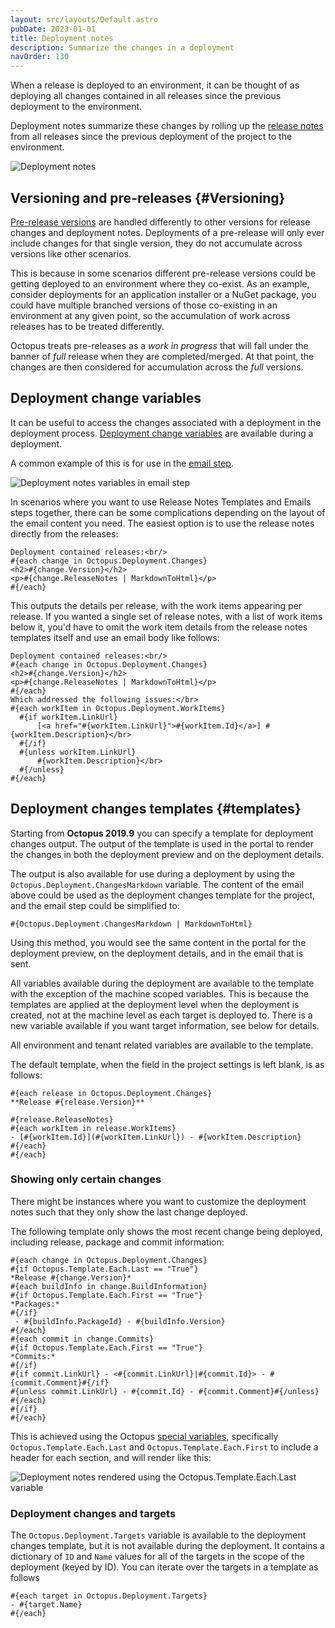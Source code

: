 ```yaml
---
layout: src/layouts/Default.astro
pubDate: 2023-01-01
title: Deployment notes
description: Summarize the changes in a deployment
navOrder: 130
---
```


When a release is deployed to an environment, it can be thought of as deploying all changes contained in all releases since the previous deployment to the environment.

Deployment notes summarize these changes by rolling up the [release notes](/docs/releases/release-notes.md) from all releases since the previous deployment of the project to the environment.  

![Deployment notes](images/deployment-notes.png "width=500")

## Versioning and pre-releases  {#Versioning}

[Pre-release versions](/docs/packaging-applications/create-packages/versioning.md#semver) are handled differently to other versions for release changes and deployment notes. Deployments of a pre-release will only ever include changes for that single version, they do not accumulate across versions like other scenarios.

This is because in some scenarios different pre-release versions could be getting deployed to an environment where they co-exist. As an example, consider deployments for an application installer or a NuGet package, you could have multiple branched versions of those co-existing in an environment at any given point, so the accumulation of work across releases has to be treated differently.

Octopus treats pre-releases as a *work in progress* that will fall under the banner of *full* release when they are completed/merged. At that point, the changes are then considered for accumulation across the *full* versions.

## Deployment change variables

It can be useful to access the changes associated with a deployment in the deployment process.
[Deployment change variables](/docs/projects/variables/system-variables.md#deployment-changes) are available during a deployment.

A common example of this is for use in the [email step](/docs/projects/built-in-step-templates/email-notifications.md).  

![Deployment notes variables in email step](images/deployment-notes-email-step.png "width=500")

In scenarios where you want to use Release Notes Templates and Emails steps together, there can be some complications depending on the layout of the email content you need. The easiest option is to use the release notes directly from the releases:

```text
Deployment contained releases:<br/>
#{each change in Octopus.Deployment.Changes}
<h2>#{change.Version}</h2>
<p>#{change.ReleaseNotes | MarkdownToHtml}</p>
#{/each}

```

This outputs the details per release, with the work items appearing per release. If you wanted a single set of release notes, with a list of work items below it, you'd have to omit the work item details from the release notes templates itself and use an email body like follows:

```text
Deployment contained releases:<br/>
#{each change in Octopus.Deployment.Changes}
<h2>#{change.Version}</h2>
<p>#{change.ReleaseNotes | MarkdownToHtml}</p>
#{/each}
Which addressed the following issues:</br>
#{each workItem in Octopus.Deployment.WorkItems}
  #{if workItem.LinkUrl}
      [<a href="#{workItem.LinkUrl}">#{workItem.Id}</a>] #{workItem.Description}</br>
  #{/if}
  #{unless workItem.LinkUrl}
      #{workItem.Description}</br>
  #{/unless}
#{/each}
```

## Deployment changes templates {#templates}

Starting from **Octopus 2019.9** you can specify a template for deployment changes output. The output of the template is used in the portal to render the changes in both the deployment preview and on the deployment details.

The output is also available for use during a deployment by using the `Octopus.Deployment.ChangesMarkdown` variable. The content of the email above could be used as the deployment changes template for the project, and the email step could be simplified to:

```Deployment contained releases:<br/>
#{Octopus.Deployment.ChangesMarkdown | MarkdownToHtml}
```

Using this method, you would see the same content in the portal for the deployment preview, on the deployment details, and in the email that is sent.

All variables available during the deployment are available to the template with the exception of the machine scoped variables. This is because the templates are applied at the deployment level when the deployment is created, not at the machine level as each target is deployed to. There is a new variable available if you want target information, see below for details.

All environment and tenant related variables are available to the template.

The default template, when the field in the project settings is left blank, is as follows:

```text
#{each release in Octopus.Deployment.Changes}
**Release #{release.Version}**

#{release.ReleaseNotes}
#{each workItem in release.WorkItems}
- [#{workItem.Id}](#{workItem.LinkUrl}) - #{workItem.Description}
#{/each}
#{/each}
```

### Showing only certain changes

There might be instances where you want to customize the deployment notes such that they only show the last change deployed. 

The following template only shows the most recent change being deployed, including release, package and commit information:

```text
#{each change in Octopus.Deployment.Changes}
#{if Octopus.Template.Each.Last == "True"}
*Release #{change.Version}*
#{each buildInfo in change.BuildInformation}
#{if Octopus.Template.Each.First == "True"}
*Packages:*
#{/if}
 - #{buildInfo.PackageId} - #{buildInfo.Version}
#{/each}
#{each commit in change.Commits}
#{if Octopus.Template.Each.First == "True"}
*Commits:*
#{/if}
#{if commit.LinkUrl} - <#{commit.LinkUrl}|#{commit.Id}> - #{commit.Comment}#{/if}
#{unless commit.LinkUrl} - #{commit.Id} - #{commit.Comment}#{/unless}
#{/each}
#{/if}
#{/each}
```

This is achieved using the Octopus [special variables](https://octopus.com/docs/projects/variables/variable-substitutions#VariableSubstitutionSyntax-SpecialVariables), specifically `Octopus.Template.Each.Last` and `Octopus.Template.Each.First` to include a header for each section, and will render like this:

![Deployment notes rendered using the Octopus.Template.Each.Last variable](images/deployment-notes-template-each-last-example.png "width=500")

### Deployment changes and targets

The `Octopus.Deployment.Targets` variable is available to the deployment changes template, but it is not available during the deployment. It contains a dictionary of `ID` and `Name` values for all of the targets in the scope of the deployment (keyed by ID). You can iterate over the targets in a template as follows

```text
#{each target in Octopus.Deployment.Targets}
- #{target.Name}
#{/each}
```

